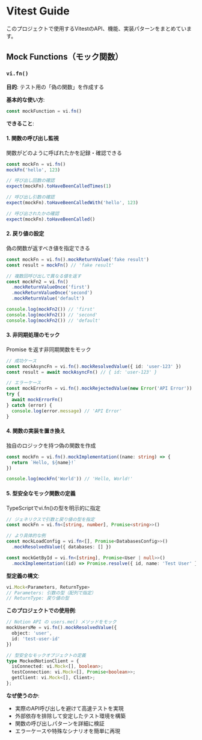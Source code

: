 # Vitest Guide

このプロジェクトで使用するVitestのAPI、機能、実装パターンをまとめています。

## Mock Functions（モック関数）

### `vi.fn()`

**目的**: テスト用の「偽の関数」を作成する

**基本的な使い方**:
```typescript
const mockFunction = vi.fn()
```

**できること**:

#### 1. 関数の呼び出し監視
関数がどのように呼ばれたかを記録・確認できる

```typescript
const mockFn = vi.fn()
mockFn('hello', 123)

// 呼び出し回数の確認
expect(mockFn).toHaveBeenCalledTimes(1)

// 呼び出し引数の確認
expect(mockFn).toHaveBeenCalledWith('hello', 123)

// 呼び出されたかの確認
expect(mockFn).toHaveBeenCalled()
```

#### 2. 戻り値の設定
偽の関数が返すべき値を指定できる

```typescript
const mockFn = vi.fn().mockReturnValue('fake result')
const result = mockFn() // 'fake result'

// 複数回呼び出しで異なる値を返す
const mockFn2 = vi.fn()
  .mockReturnValueOnce('first')
  .mockReturnValueOnce('second')
  .mockReturnValue('default')

console.log(mockFn2()) // 'first'
console.log(mockFn2()) // 'second'
console.log(mockFn2()) // 'default'
```

#### 3. 非同期処理のモック
Promise を返す非同期関数をモック

```typescript
// 成功ケース
const mockAsyncFn = vi.fn().mockResolvedValue({ id: 'user-123' })
const result = await mockAsyncFn() // { id: 'user-123' }

// エラーケース
const mockErrorFn = vi.fn().mockRejectedValue(new Error('API Error'))
try {
  await mockErrorFn()
} catch (error) {
  console.log(error.message) // 'API Error'
}
```

#### 4. 関数の実装を置き換え
独自のロジックを持つ偽の関数を作成

```typescript
const mockFn = vi.fn().mockImplementation((name: string) => {
  return `Hello, ${name}!`
})

console.log(mockFn('World')) // 'Hello, World!'
```

#### 5. 型安全なモック関数の定義
TypeScriptでvi.fn()の型を明示的に指定

```typescript
// ジェネリクスで引数と戻り値の型を指定
const mockFn = vi.fn<[string, number], Promise<string>>()

// より具体的な例
const mockLoadConfig = vi.fn<[], Promise<DatabasesConfig>>()
  .mockResolvedValue({ databases: [] })

const mockGetById = vi.fn<[string], Promise<User | null>>()
  .mockImplementation((id) => Promise.resolve({ id, name: 'Test User' }))
```

**型定義の構文**:
```typescript
vi.Mock<Parameters, ReturnType>
// Parameters: 引数の型（配列で指定）
// ReturnType: 戻り値の型
```

**このプロジェクトでの使用例**:
```typescript
// Notion API の users.me() メソッドをモック
mockUsersMe = vi.fn().mockResolvedValue({ 
  object: 'user', 
  id: 'test-user-id' 
})

// 型安全なモックオブジェクトの定義
type MockedNotionClient = {
  isConnected: vi.Mock<[], boolean>;
  testConnection: vi.Mock<[], Promise<boolean>>;
  getClient: vi.Mock<[], Client>;
};
```

**なぜ使うのか**:
- 実際のAPI呼び出しを避けて高速テストを実現
- 外部依存を排除して安定したテスト環境を構築
- 関数の呼び出しパターンを詳細に検証
- エラーケースや特殊なシナリオを簡単に再現